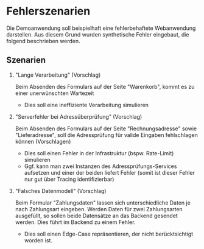 # Fehlerszenarien

Die Demoanwendung soll beispielhaft eine fehlerbehaftete Webanwendung darstellen. Aus diesem Grund wurden synthetische Fehler eingebaut, die folgend beschrieben werden.

## Szenarien

1. "Lange Verarbeitung" (Vorschlag)

    Beim Absenden des Formulars auf der Seite "Warenkorb", kommt es zu einer unerwünschten Wartezeit
    - Dies soll eine ineffiziente Verarbeitung simulieren

2. "Serverfehler bei Adressüberprüfung" (Vorschlag)

    Beim Absenden des Formulars auf der Seite "Rechnungsadresse" sowie "Lieferadresse", soll die Adressprüfung für valide Eingaben fehlschlagen können (Vorschlagen)
    - Dies soll einen Fehler in der Infrastruktur (bspw. Rate-Limit) simulieren
    - Ggf. kann man zwei Instanzen des Adressprüfungs-Services aufsetzen und einer der beiden liefert Fehler (somit ist dieser Fehler nur gut über Tracing identifizierbar)

3. "Falsches Datenmodell" (Vorschlag)

    Beim Formular "Zahlungsdaten" lassen sich unterschiedliche Daten je nach Zahlungsart eingeben.
    Werden Daten für zwei Zahlungsarten ausgefüllt, so sollen beide Datensätze an das Backend gesendet werden. Dies führt im Backend zu einem Fehler.
    - Dies soll einen Edge-Case repräsentieren, der nicht berücktsichtigt worden ist.